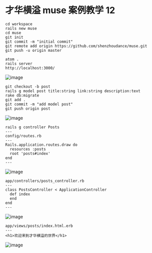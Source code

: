 # 才华横溢 muse 案例教学 12
```
cd workspace
rails new muse
cd muse
git init
git commit -m "initial commit"
git remote add origin https://github.com/shenzhoudance/muse.git
git push -u origin master
```
```
atom .
rails server
http://localhost:3000/
```
![image](https://ws2.sinaimg.cn/large/006tKfTcgy1fpnw0fa0rej30uy0rsh3o.jpg)

```
git checkout -b post
rails g model post title:string link:string description:text
rake db:migrate
git add .
git commit -m "add model post"
git push origin post
```
![image](https://ws1.sinaimg.cn/large/006tKfTcgy1fpnw57nd6vj31bk0h0wi2.jpg)
```
rails g controller Posts
---
config/routes.rb
---
Rails.application.routes.draw do
  resources :posts
  root 'posts#index'
end
---
```
![image](https://ws4.sinaimg.cn/large/006tKfTcgy1fpnwxsqojij311u09wjs6.jpg)
```
app/controllers/posts_controller.rb
---
class PostsController < ApplicationController
  def index
  end
end
---
```
![image](https://ws1.sinaimg.cn/large/006tKfTcgy1fpnx04vaesj31kw0hp44e.jpg)
```
app/views/posts/index.html.erb
---
<h1>欢迎来到才华横溢的世界</h1>
```
![image](https://ws3.sinaimg.cn/large/006tKfTcgy1fpnx26bh58j30r808kdgf.jpg)
